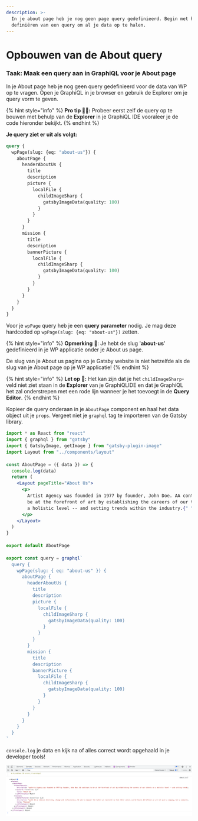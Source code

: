 ```yaml
---
description: >-
  In je about page heb je nog geen page query gedefinieerd. Begin met het
  definiëren van een query om al je data op te halen.
---
```


# Opbouwen van de About query

### Taak: Maak een query aan in GraphiQL voor je About page

In je About page heb je nog geen query gedefinieerd voor de data van WP op te vragen. Open je GraphiQL in je browser en gebruik de Explorer om je query vorm te geven.

{% hint style="info" %}
**Pro tip 🧙‍♂️:** Probeer eerst zelf de query op te bouwen met behulp van de **Explorer** in je GraphiQL IDE vooraleer je de code hieronder bekijkt.
{% endhint %}

**Je query ziet er uit als volgt:**

```graphql
query {
  wpPage(slug: {eq: "about-us"}) {
    aboutPage {
      headerAboutUs {
        title
        description
        picture {
          localFile {
            childImageSharp {
              gatsbyImageData(quality: 100)
            }
          }
        }
      }
      mission {
        title
        description
        bannerPicture {
          localFile {
            childImageSharp {
              gatsbyImageData(quality: 100)
            }
          }
        }
      }
    }
  }
}
```

Voor je `wpPage` query heb je een **query parameter** nodig. Je mag deze hardcoded op `wpPage(slug: {eq: "about-us"})` zetten.

{% hint style="info" %}
**Opmerking** 📣: Je hebt de slug '**about-us**' gedefinieerd in je WP applicatie onder je About us page. 

De slug van je About us pagina op je Gatsby website is niet hetzelfde als de slug van je About page op je WP applicatie!
{% endhint %}

{% hint style="info" %}
**Let op** 👀**:** Het kan zijn dat je het `childImageSharp`-veld niet ziet staan in de **Explorer** van je GraphiQLIDE en dat je GraphiQL het zal onderstrepen met een rode lijn wanneer je het toevoegt in de **Query Editor**.
{% endhint %}

Kopieer de query onderaan in je `AboutPage` component en haal het data object uit je `props`. Vergeet niet je `graphql` tag te importeren van de Gatsby library.

```jsx
import * as React from "react"
import { graphql } from "gatsby"
import { GatsbyImage, getImage } from "gatsby-plugin-image"
import Layout from "../components/layout"

const AboutPage = ({ data }) => {
  console.log(data)
  return (
    <Layout pageTitle="About Us">
      <p>
        Artist Agency was founded in 1977 by founder, John Doe. AA continues to
        be at the forefront of art by establishing the careers of our talents on
        a holistic level -- and setting trends within the industry.{" "}
      </p>
    </Layout>
  )
}

export default AboutPage

export const query = graphql`
  query {
    wpPage(slug: { eq: "about-us" }) {
      aboutPage {
        headerAboutUs {
          title
          description
          picture {
            localFile {
              childImageSharp {
                gatsbyImageData(quality: 100)
              }
            }
          }
        }
        mission {
          title
          description
          bannerPicture {
            localFile {
              childImageSharp {
                gatsbyImageData(quality: 100)
              }
            }
          }
        }
      }
    }
  }
`
```

`console.log` je data en kijk na of alles correct wordt opgehaald in je developer tools!

![Developer tools console.log](../../.gitbook/assets/image%20%2843%29.png)

